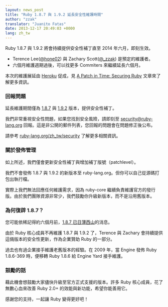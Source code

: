 ```yaml
---
layout: news_post
title: "Ruby 1.8.7 與 1.9.2 延長安全性維護時間"
author: "zzak"
translator: "Juanito Fatas"
date: 2013-12-17 20:49:03 +0000
lang: zh_tw
---
```


Ruby 1.8.7 與 1.9.2 將會持續提供安全性補丁直至 2014 年六月，即刻生效。

* Terence Lee([@hone02](https://twitter.com/hone02)) 與 Zachary Scott([@_zzak](https://twitter.com/_zzak)) 是預定的維護者。
* 六個月維護週期過後，可以找更多 Commiters 來繼續延長六個月。

本次的維護展延由 [Heroku][heroku] 促成，見 [A Patch in Time: Securing Ruby][securing-ruby] 文章來了解更多資訊。

### 回報問題

延長維護期間僅為 [1.8.7][source-187] 與 [1.9.2][source-192] 版本，提供安全性補丁。

我們非常重視安全性問題，如果您找到安全風險，請即刻至 security@ruby-lang.org 回報。這是非公開的郵件列表，您回報的問題會在問題修正後公布。

請參考 [ruby-lang.org/zh_tw/security][security-zhtw] 了解更多相關資訊。

### 關於發佈管理

如上所述，我們僅會更新安全性補丁與增加補丁版號（patchlevel）。

我們不會發佈 1.8.7 與 1.9.2 的新版本至 ruby-lang.org。但你可以自己從源碼打包出執行檔。

實際上我們無法回應任何維護需求，因為 ruby-core 繼續負責維護官方的發行版。由於我們團隊資源非常少，我們鼓勵你升級新版本，而不是沿用舊版本。

### 為何復辟 1.8.7？

您可能依稀記得約六個月前，[1.8.7 已日薄西山][sunset-187-zhtw]的消息。

由於 Ruby 核心成員不再維護 1.8.7 與 1.9.2 了，Terence 與 Zachary 會持續提供這倆版本的安全性更新，作為企業贊助 Ruby 的一部分。

過去也有過企業接手維護老舊版本的經驗。在 2009 年，當 Engine 發佈 Ruby 1.8.6-369 時，便移轉 Ruby 1.8.6 給 Engine Yard 接手維護。

### 鼓勵的話

藉此機會想鼓勵大家儘快升級至官方正式支援的版本。許多 Ruby 核心成員，花了無數心血來改善 Ruby 2.0+ 的效能與新功能，希望你能善用它。

感謝您的支持，一起讓 Ruby 變得更好吧！

[heroku]:        https://heroku.com/
[securing-ruby]: https://blog.heroku.com/archives/2013/12/5/a_patch_in_time_securing_ruby/
[source-187]:    https://bugs.ruby-lang.org/projects/ruby-187/repository
[source-192]:    https://bugs.ruby-lang.org/projects/ruby-192/repository
[security-zhtw]: https://www.ruby-lang.org/zh_tw/security/
[sunset-187-zhtw]: https://www.ruby-lang.org/zh_tw/news/2013/06/30/we-retire-1-8-7/

